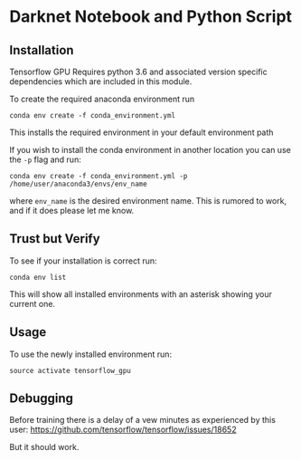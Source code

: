 # Darknet Notebook and Python Script

## Installation 
Tensorflow GPU Requires python 3.6 and associated version specific dependencies which are included in this module. 

To create the required anaconda environment run 

`conda env create -f conda_environment.yml`

This installs the required environment in your default environment path

If you wish to install the conda environment in another location you can use the `-p` flag and run:

`conda env create -f conda_environment.yml -p /home/user/anaconda3/envs/env_name`

where `env_name` is the desired environment name. This is rumored to work, and if it does please let me know.

## Trust but Verify
To see if your installation is correct run:

`conda env list`

This will show all installed environments with an asterisk showing your current one.

## Usage
To use the newly installed environment run:

`source activate tensorflow_gpu`

## Debugging

Before training there is a delay of a vew minutes as experienced by this user:
https://github.com/tensorflow/tensorflow/issues/18652

But it should work.

